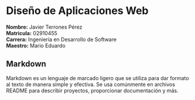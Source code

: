 

# Diseño de Aplicaciones Web

**Nombre:** Javier Terrones Pérez  
**Matricula:** 02910455  
**Carrera:** Ingeniería en Desarrollo de Software  
**Maestro:** Mario Eduardo  

## Markdown
Markdown es un lenguaje de marcado ligero que se utiliza para dar formato al texto de manera simple y efectiva. Se usa comúnmente en archivos README para describir proyectos, proporcionar documentación y más.



